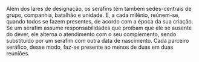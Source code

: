 ﻿Além dos lares de designação, os serafins têm também sedes-centrais de grupo, companhia, batalhão e unidade. E, a cada milênio, reúnem-se, quando todos se fazem presentes, de acordo com a época da sua criação. Se um serafim assume responsabilidades que proíbam que ele se ausente do dever, ele alterna o atendimento com o seu complemento, sendo substituído por um serafim com outra data de nascimento. Cada parceiro seráfico, desse modo, faz-se presente ao menos de duas em duas reuniões.